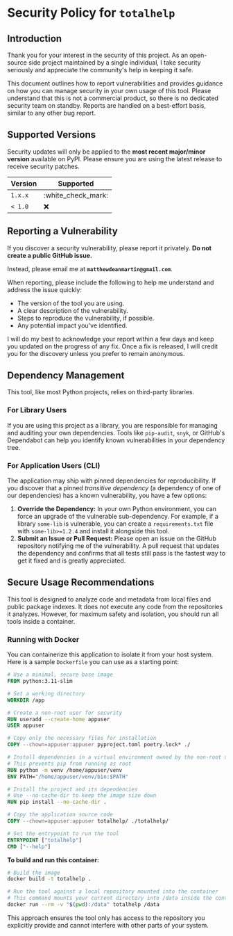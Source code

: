 # Security Policy for `totalhelp`

## Introduction

Thank you for your interest in the security of this project. As an open-source side project maintained by a single
individual, I take security seriously and appreciate the community's help in keeping it safe.

This document outlines how to report vulnerabilities and provides guidance on how you can manage security in your own
usage of this tool. Please understand that this is not a commercial product, so there is no dedicated security team on
standby. Reports are handled on a best-effort basis, similar to any other bug report.

## Supported Versions

Security updates will only be applied to the **most recent major/minor version** available on PyPI. Please ensure you
are using the latest release to receive security patches.

| Version | Supported            |
|---------|----------------------|
| `1.x.x` | :white\_check\_mark: |
| `< 1.0` | :x:                  |

## Reporting a Vulnerability

If you discover a security vulnerability, please report it privately. **Do not create a public GitHub issue.**

Instead, please email me at **`matthewdeanmartin@gmail.com`**.

When reporting, please include the following to help me understand and address the issue quickly:

* The version of the tool you are using.
* A clear description of the vulnerability.
* Steps to reproduce the vulnerability, if possible.
* Any potential impact you've identified.

I will do my best to acknowledge your report within a few days and keep you updated on the progress of any fix. Once a
fix is released, I will credit you for the discovery unless you prefer to remain anonymous.

## Dependency Management

This tool, like most Python projects, relies on third-party libraries.

### For Library Users

If you are using this project as a library, you are responsible for managing and auditing your own dependencies. Tools
like `pip-audit`, `snyk`, or GitHub's Dependabot can help you identify known vulnerabilities in your dependency tree.

### For Application Users (CLI)

The application may ship with pinned dependencies for reproducibility. If you discover that a pinned *transitive
dependency* (a dependency of one of our dependencies) has a known vulnerability, you have a few options:

1. **Override the Dependency:** In your own Python environment, you can force an upgrade of the vulnerable
   sub-dependency. For example, if a library `some-lib` is vulnerable, you can create a `requirements.txt` file with
   `some-lib>=1.2.4` and install it alongside this tool.
2. **Submit an Issue or Pull Request:** Please open an issue on the GitHub repository notifying me of the vulnerability.
   A pull request that updates the dependency and confirms that all tests still pass is the fastest way to get it fixed
   and is greatly appreciated.

## Secure Usage Recommendations

This tool is designed to analyze code and metadata from local files and public package indexes. It does not execute any
code from the repositories it analyzes. However, for maximum safety and isolation, you should run all tools
inside a container.

### Running with Docker

You can containerize this application to isolate it from your host system. Here is a sample `Dockerfile` you can use as
a starting point:

```dockerfile
# Use a minimal, secure base image
FROM python:3.11-slim

# Set a working directory
WORKDIR /app

# Create a non-root user for security
RUN useradd --create-home appuser
USER appuser

# Copy only the necessary files for installation
COPY --chown=appuser:appuser pyproject.toml poetry.lock* ./

# Install dependencies in a virtual environment owned by the non-root user
# This prevents pip from running as root
RUN python -m venv /home/appuser/venv
ENV PATH="/home/appuser/venv/bin:$PATH"

# Install the project and its dependencies
# Use --no-cache-dir to keep the image size down
RUN pip install --no-cache-dir .

# Copy the application source code
COPY --chown=appuser:appuser totalhelp/ ./totalhelp/

# Set the entrypoint to run the tool
ENTRYPOINT ["totalhelp"]
CMD ["--help"]
```

**To build and run this container:**

```bash
# Build the image
docker build -t totalhelp .

# Run the tool against a local repository mounted into the container
# This command mounts your current directory into /data inside the container
docker run --rm -v "$(pwd):/data" totalhelp /data
```

This approach ensures the tool only has access to the repository you explicitly provide and cannot interfere with other
parts of your system.